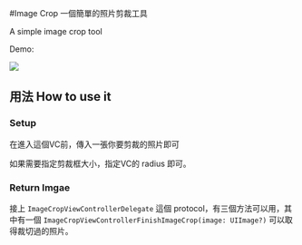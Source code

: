 #Image Crop
一個簡單的照片剪裁工具

A simple image crop tool

Demo:

![](ImageCrop.gif)


## 用法 How to use it
### Setup
在進入這個VC前，傳入一張你要剪裁的照片即可

如果需要指定剪裁框大小，指定VC的 radius 即可。

### Return Imgae
接上 `ImageCropViewControllerDelegate` 這個 protocol，有三個方法可以用，其中有一個 `ImageCropViewControllerFinishImageCrop(image: UIImage?)` 可以取得裁切過的照片。